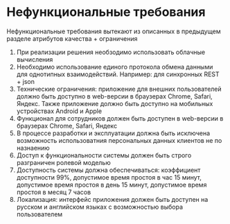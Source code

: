 # Нефункциональные требования 
Нефункциональные требования вытекают из описанных в предыдущем разделе атрибутов качества + ограничения 
1. При реализации решения необзодимо использовать облачные вычисления 
2. Необходимо использование единого протокола обмена данными для однотипных взаимодействий. Например: для синхронных REST + json 
3. Технические ограничения: приложение для внешних пользователей должно быть доступно в web-версии в браузерах  Chrome, Safari, Яндекс. Также приложение должно быть доступно на мобильных устройствах Android и Apple
4. Функционал для сотрудников должен быть доступен в web-версии в браузерах  Chrome, Safari, Яндекс
5. В процессе разработки и эксплуатации должна быть исключена возможность использоватния персональных данных клиентов не по назнаению 
6. Доступ к функциональности системы должен быть строго разграничен ролевой моделью
7. Доступность системы должна обеспечиваться: коэффициент доступности 99%, допустимое время простоя в час 15 минут, допустимое время простоя в день 15 минут, допустимое время простоя в месяц 7 часов
8. Локализация: интерфейс приложения должен быть доступен на русском и английском языках с возможностью выбора пользователем

